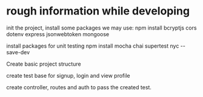 # rough information while developing

init the project,
install some packages we may use:
npm install bcryptjs cors dotenv express jsonwebtoken mongoose

install packages for unit testing
npm install mocha chai supertest nyc --save-dev

Create basic project structure

create test base for signup, login and view profile

create controller, routes and auth to pass the created test.